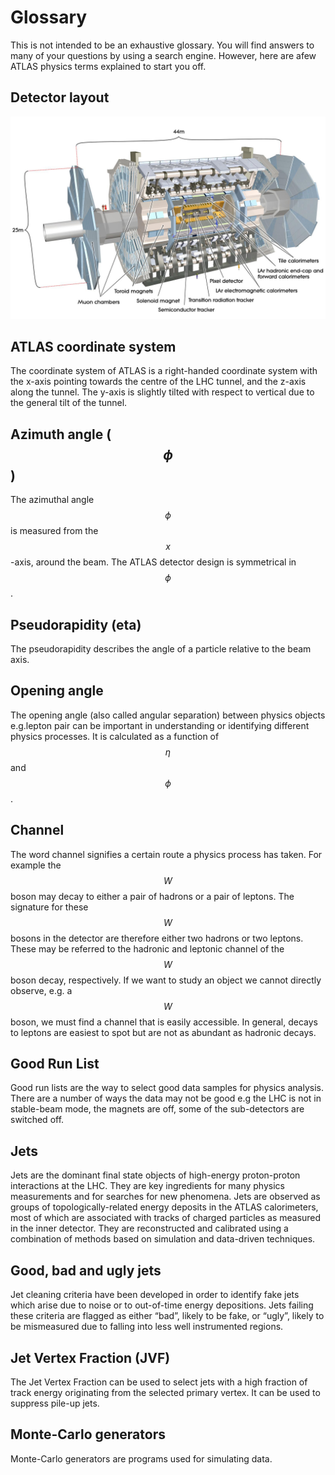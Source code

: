 # Glossary

This is not intended to be an exhaustive glossary.  You will find answers to many of your questions by using a search engine.  However, here are afew ATLAS physics terms explained to start you off.

## Detector layout

![](pictures/ATLASImage.jpg)


## ATLAS coordinate system

The coordinate system of ATLAS is a right-handed coordinate system with the x-axis pointing towards the centre of the LHC tunnel, and the z-axis along the tunnel. The y-axis is slightly tilted with respect to vertical due to the general tilt of the tunnel. 

## Azimuth angle ($$\phi$$)

The azimuthal angle $$\phi$$ is measured from the $$x$$-axis, around the beam.
The ATLAS detector design is symmetrical in $$\phi$$.

## Pseudorapidity (eta)

The pseudorapidity describes the angle of a particle relative to the beam axis.  

## Opening angle

The opening angle (also called angular separation) between physics objects e.g.lepton pair can be important in understanding or identifying different physics processes.
It is calculated as a function of $$\eta$$ and $$\phi$$.


## Channel

The word channel signifies a certain route a physics process has taken.
For example the $$W$$ boson may decay to either a pair of hadrons or a pair of leptons.
The signature for these $$W$$ bosons in the detector are therefore either two hadrons or two leptons.
These may be referred to the hadronic and leptonic channel of the $$W$$ boson decay, respectively.
If we want to study an object we cannot directly observe, e.g. a $$W$$ boson, we must find a channel that is easily accessible.
In general, decays to leptons are easiest to spot but are not as abundant as hadronic decays.


## Good Run List

Good run lists are the way to select good data samples for physics analysis. 
There are a number of ways the data may not be good e.g the LHC is not in stable-beam mode, the magnets are off, some of the sub-detectors are switched off.

## Jets

Jets are the dominant final state objects of high-energy proton-proton interactions at the LHC. They are key ingredients for many physics measurements and for searches for new phenomena. Jets are observed as groups of topologically-related energy deposits in the ATLAS calorimeters, most of which are associated with tracks of charged particles as measured in the inner detector. They are reconstructed and calibrated using a combination of methods based on simulation and data-driven techniques.

## Good, bad and ugly jets

Jet cleaning criteria have been developed in order to identify fake jets which arise due to noise or to out-of-time energy depositions. Jets failing these criteria are flagged as either “bad”, likely to be fake, or “ugly”, likely to be mismeasured due to falling into less well instrumented regions.

## Jet Vertex Fraction (JVF)

The Jet Vertex Fraction can be used to select jets with a high fraction of track energy originating from the selected primary vertex.  It can be used to suppress pile-up jets. 


## Monte-Carlo generators

Monte-Carlo generators are programs used for simulating data.